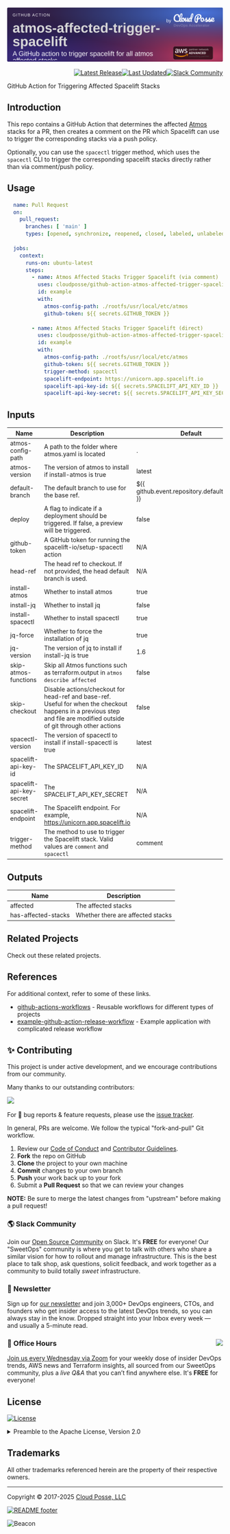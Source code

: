

<!-- markdownlint-disable -->
<a href="https://cpco.io/homepage"><img src="https://github.com/cloudposse/github-action-atmos-affected-trigger-spacelift/blob/main/.github/banner.png?raw=true" alt="Project Banner"/></a><br/>


<p align="right"><a href="https://github.com/cloudposse/github-action-atmos-affected-trigger-spacelift/releases/latest"><img src="https://img.shields.io/github/release/cloudposse/github-action-atmos-affected-trigger-spacelift.svg?style=for-the-badge" alt="Latest Release"/></a><a href="https://github.com/cloudposse/github-action-atmos-affected-trigger-spacelift/commits"><img src="https://img.shields.io/github/last-commit/cloudposse/github-action-atmos-affected-trigger-spacelift.svg?style=for-the-badge" alt="Last Updated"/></a><a href="https://cloudposse.com/slack"><img src="https://slack.cloudposse.com/for-the-badge.svg" alt="Slack Community"/></a>

</p>
<!-- markdownlint-restore -->

<!--




  ** DO NOT EDIT THIS FILE
  **
  ** This file was automatically generated by the `cloudposse/build-harness`.
  ** 1) Make all changes to `README.yaml`
  ** 2) Run `make init` (you only need to do this once)
  ** 3) Run`make readme` to rebuild this file.
  **
  ** (We maintain HUNDREDS of open source projects. This is how we maintain our sanity.)
  **





-->

GitHub Action for Triggering Affected Spacelift Stacks




## Introduction

This repo contains a GitHub Action that determines the affected [Atmos](https://atmos.tools) stacks for a PR, then
creates a comment on the PR which Spacelift can use to trigger the corresponding stacks via a push policy.

Optionally, you can use the `spacectl` trigger method, which uses the `spacectl` CLI to trigger the corresponding
spacelift stacks directly rather than via comment/push policy.




## Usage

```yaml
  name: Pull Request
  on:
    pull_request:
      branches: [ 'main' ]
      types: [opened, synchronize, reopened, closed, labeled, unlabeled]

  jobs:
    context:
      runs-on: ubuntu-latest
      steps:
        - name: Atmos Affected Stacks Trigger Spacelift (via comment)
          uses: cloudposse/github-action-atmos-affected-trigger-spacelift@main
          id: example
          with:
            atmos-config-path: ./rootfs/usr/local/etc/atmos
            github-token: ${{ secrets.GITHUB_TOKEN }}

        - name: Atmos Affected Stacks Trigger Spacelift (direct)
          uses: cloudposse/github-action-atmos-affected-trigger-spacelift@main
          id: example
          with:
            atmos-config-path: ./rootfs/usr/local/etc/atmos
            github-token: ${{ secrets.GITHUB_TOKEN }}
            trigger-method: spacectl
            spacelift-endpoint: https://unicorn.app.spacelift.io
            spacelift-api-key-id: ${{ secrets.SPACELIFT_API_KEY_ID }}
            spacelift-api-key-secret: ${{ secrets.SPACELIFT_API_KEY_SECRET }}

```






## Inputs
<!-- markdownlint-disable -->
| Name | Description | Default | Required |
|------|-------------|---------|----------|
| atmos-config-path | A path to the folder where atmos.yaml is located | . | false |
| atmos-version | The version of atmos to install if install-atmos is true | latest | false |
| default-branch | The default branch to use for the base ref. | ${{ github.event.repository.default\_branch }} | false |
| deploy | A flag to indicate if a deployment should be triggered. If false, a preview will be triggered. | false | false |
| github-token | A GitHub token for running the spacelift-io/setup-spacectl action | N/A | true |
| head-ref | The head ref to checkout. If not provided, the head default branch is used. | N/A | false |
| install-atmos | Whether to install atmos | true | false |
| install-jq | Whether to install jq | false | false |
| install-spacectl | Whether to install spacectl | true | false |
| jq-force | Whether to force the installation of jq | true | false |
| jq-version | The version of jq to install if install-jq is true | 1.6 | false |
| skip-atmos-functions | Skip all Atmos functions such as terraform.output in `atmos describe affected` | false | false |
| skip-checkout | Disable actions/checkout for head-ref and base-ref. Useful for when the checkout happens in a previous step and file are modified outside of git through other actions | false | false |
| spacectl-version | The version of spacectl to install if install-spacectl is true | latest | false |
| spacelift-api-key-id | The SPACELIFT\_API\_KEY\_ID | N/A | false |
| spacelift-api-key-secret | The SPACELIFT\_API\_KEY\_SECRET | N/A | false |
| spacelift-endpoint | The Spacelift endpoint. For example, https://unicorn.app.spacelift.io | N/A | false |
| trigger-method | The method to use to trigger the Spacelift stack. Valid values are `comment` and `spacectl` | comment | false |
<!-- markdownlint-restore -->


## Outputs
<!-- markdownlint-disable -->
| Name | Description |
|------|-------------|
| affected | The affected stacks |
| has-affected-stacks | Whether there are affected stacks |
<!-- markdownlint-restore -->




## Related Projects

Check out these related projects.



## References

For additional context, refer to some of these links.

- [github-actions-workflows](https://github.com/cloudposse/github-actions-workflows) - Reusable workflows for different types of projects
- [example-github-action-release-workflow](https://github.com/cloudposse/example-github-action-release-workflow) - Example application with complicated release workflow




## ✨ Contributing

This project is under active development, and we encourage contributions from our community.



Many thanks to our outstanding contributors:

<a href="https://github.com/cloudposse/github-action-atmos-affected-trigger-spacelift/graphs/contributors">
  <img src="https://contrib.rocks/image?repo=cloudposse/github-action-atmos-affected-trigger-spacelift&max=24" />
</a>

For 🐛 bug reports & feature requests, please use the [issue tracker](https://github.com/cloudposse/github-action-atmos-affected-trigger-spacelift/issues).

In general, PRs are welcome. We follow the typical "fork-and-pull" Git workflow.
 1. Review our [Code of Conduct](https://github.com/cloudposse/github-action-atmos-affected-trigger-spacelift/?tab=coc-ov-file#code-of-conduct) and [Contributor Guidelines](https://github.com/cloudposse/.github/blob/main/CONTRIBUTING.md).
 2. **Fork** the repo on GitHub
 3. **Clone** the project to your own machine
 4. **Commit** changes to your own branch
 5. **Push** your work back up to your fork
 6. Submit a **Pull Request** so that we can review your changes

**NOTE:** Be sure to merge the latest changes from "upstream" before making a pull request!

### 🌎 Slack Community

Join our [Open Source Community](https://cpco.io/slack?utm_source=github&utm_medium=readme&utm_campaign=cloudposse/github-action-atmos-affected-trigger-spacelift&utm_content=slack) on Slack. It's **FREE** for everyone! Our "SweetOps" community is where you get to talk with others who share a similar vision for how to rollout and manage infrastructure. This is the best place to talk shop, ask questions, solicit feedback, and work together as a community to build totally *sweet* infrastructure.

### 📰 Newsletter

Sign up for [our newsletter](https://cpco.io/newsletter?utm_source=github&utm_medium=readme&utm_campaign=cloudposse/github-action-atmos-affected-trigger-spacelift&utm_content=newsletter) and join 3,000+ DevOps engineers, CTOs, and founders who get insider access to the latest DevOps trends, so you can always stay in the know.
Dropped straight into your Inbox every week — and usually a 5-minute read.

### 📆 Office Hours <a href="https://cloudposse.com/office-hours?utm_source=github&utm_medium=readme&utm_campaign=cloudposse/github-action-atmos-affected-trigger-spacelift&utm_content=office_hours"><img src="https://img.cloudposse.com/fit-in/200x200/https://cloudposse.com/wp-content/uploads/2019/08/Powered-by-Zoom.png" align="right" /></a>

[Join us every Wednesday via Zoom](https://cloudposse.com/office-hours?utm_source=github&utm_medium=readme&utm_campaign=cloudposse/github-action-atmos-affected-trigger-spacelift&utm_content=office_hours) for your weekly dose of insider DevOps trends, AWS news and Terraform insights, all sourced from our SweetOps community, plus a _live Q&A_ that you can’t find anywhere else.
It's **FREE** for everyone!
## License

<a href="https://opensource.org/licenses/Apache-2.0"><img src="https://img.shields.io/badge/License-Apache%202.0-blue.svg?style=for-the-badge" alt="License"></a>

<details>
<summary>Preamble to the Apache License, Version 2.0</summary>
<br/>
<br/>

Complete license is available in the [`LICENSE`](LICENSE) file.

```text
Licensed to the Apache Software Foundation (ASF) under one
or more contributor license agreements.  See the NOTICE file
distributed with this work for additional information
regarding copyright ownership.  The ASF licenses this file
to you under the Apache License, Version 2.0 (the
"License"); you may not use this file except in compliance
with the License.  You may obtain a copy of the License at

  https://www.apache.org/licenses/LICENSE-2.0

Unless required by applicable law or agreed to in writing,
software distributed under the License is distributed on an
"AS IS" BASIS, WITHOUT WARRANTIES OR CONDITIONS OF ANY
KIND, either express or implied.  See the License for the
specific language governing permissions and limitations
under the License.
```
</details>

## Trademarks

All other trademarks referenced herein are the property of their respective owners.


---
Copyright © 2017-2025 [Cloud Posse, LLC](https://cpco.io/copyright)


<a href="https://cloudposse.com/readme/footer/link?utm_source=github&utm_medium=readme&utm_campaign=cloudposse/github-action-atmos-affected-trigger-spacelift&utm_content=readme_footer_link"><img alt="README footer" src="https://cloudposse.com/readme/footer/img"/></a>

<img alt="Beacon" width="0" src="https://ga-beacon.cloudposse.com/UA-76589703-4/cloudposse/github-action-atmos-affected-trigger-spacelift?pixel&cs=github&cm=readme&an=github-action-atmos-affected-trigger-spacelift"/>
